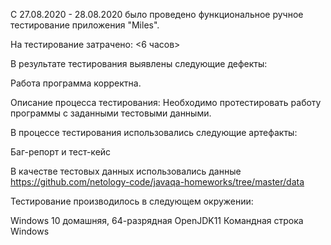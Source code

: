 С 27.08.2020 - 28.08.2020 было проведено функциональное ручное тестирование приложения "Miles".

На тестирование затрачено: <6 часов>

В результате тестирования выявлены следующие дефекты:

Работа программа корректна.

Описание процесса тестирования: Необходимо протестировать работу программы с заданными тестовыми данными.

В процессе тестирования использовались следующие артефакты:

Баг-репорт и тест-кейс

В качестве тестовых данных использовались данные https://github.com/netology-code/javaqa-homeworks/tree/master/data

Тестирование производилось в следующем окружении:

Windows 10 домашняя, 64-разрядная OpenJDK11 Командная строка Windows
